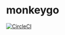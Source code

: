 # monkeygo

[![CircleCI](https://circleci.com/gh/wt-l00/monkeygo.svg?style=svg)](https://circleci.com/gh/wt-l00/monkeygo)